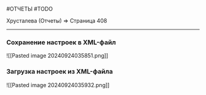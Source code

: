#ОТЧЕТЫ #TODO 

Хрусталева (Отчеты) => Страница 408

---
### Сохранение настроек в XML-файл
![[Pasted image 20240924035851.png]]

### Загрузка настроек из XML-файла
![[Pasted image 20240924035932.png]]